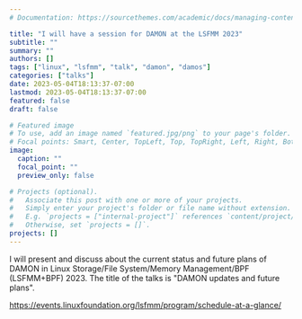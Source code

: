```yaml
---
# Documentation: https://sourcethemes.com/academic/docs/managing-content/

title: "I will have a session for DAMON at the LSFMM 2023"
subtitle: ""
summary: ""
authors: []
tags: ["linux", "lsfmm", "talk", "damon", "damos"]
categories: ["talks"]
date: 2023-05-04T18:13:37-07:00
lastmod: 2023-05-04T18:13:37-07:00
featured: false
draft: false

# Featured image
# To use, add an image named `featured.jpg/png` to your page's folder.
# Focal points: Smart, Center, TopLeft, Top, TopRight, Left, Right, BottomLeft, Bottom, BottomRight.
image:
  caption: ""
  focal_point: ""
  preview_only: false

# Projects (optional).
#   Associate this post with one or more of your projects.
#   Simply enter your project's folder or file name without extension.
#   E.g. `projects = ["internal-project"]` references `content/project/deep-learning/index.md`.
#   Otherwise, set `projects = []`.
projects: []
---
```


I will present and discuss about the current status and future plans of DAMON
in Linux Storage/File System/Memory Management/BPF (LSFMM+BPF) 2023.  The title
of the talks is "DAMON updates and future plans".

https://events.linuxfoundation.org/lsfmm/program/schedule-at-a-glance/
